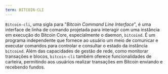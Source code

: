 ```yaml
---
term: BITCOIN-CLI
---
```


`Bitcoin-cli`, uma sigla para "*Bitcoin Command Line Interface*", é uma interface de linha de comando projetada para interagir com uma instância em execução do Bitcoin Core, especialmente o daemon, `bitcoind`. É um programa independente que fornece ao usuário um meio de comunicar e executar comandos para controlar e consultar o estado da instância `bitcoind`. Além das capacidades de gestão de rede, como monitorar transações e blocos, `bitcoin-cli` também oferece funcionalidades de carteira, permitindo aos usuários realizar transações em Bitcoin enviando e recebendo fundos.